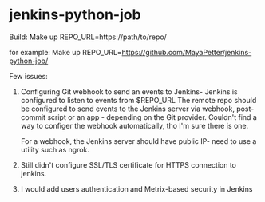# jenkins-python-job

Build:
Make up REPO_URL=https://path/to/repo/

for example: 
Make up REPO_URL=https://github.com/MayaPetter/jenkins-python-job/

Few issues:
1. Configuring Git webhook to send an events to Jenkins- 
   Jenkins is configured to listen to events from $REPO_URL 
   The remote repo should be configured to send events to the Jenkins server via webhook, 
   post-commit script or an app - depending on the Git provider.
   Couldn't find a way to configer the webhook automatically, tho I'm sure there is one.
   
   For a webhook, the Jenkins server should have public IP- need to use a utility such as ngrok.
         
3. Still didn't configure SSL/TLS certificate for HTTPS connection to jenkins.
4. I would add users authentication and Metrix-based security in Jenkins
